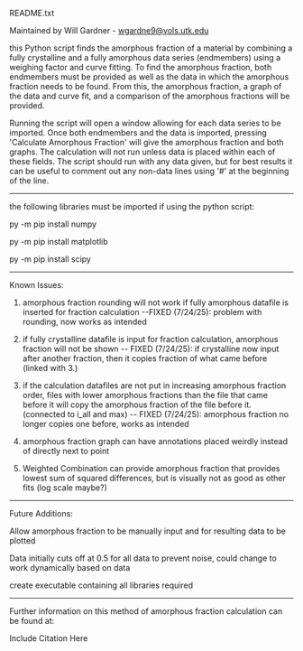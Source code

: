 README.txt

Maintained by Will Gardner - wgardne9@vols.utk.edu

this Python script finds the amorphous fraction of a material by combining a fully crystalline and a fully amorphous data series (endmembers) using a weighing factor and curve fitting.  To find the amorphous fraction, both endmembers must be provided as well as the data in which the amorphous fraction needs to be found. From this, the amorphous fraction, a graph of the data and curve fit, and a comparison of the amorphous fractions will be provided. 

Running the script will open a window allowing for each data series to be imported. Once both endmembers and the data is imported, pressing 'Calculate Amorphous Fraction' will give the amorphous fraction and both graphs. The calculation will not run unless data is placed within each of these fields. The script should run with any data given, but for best results it can be useful to comment out any non-data lines using '#' at the beginning of the line. 

------------------------------------------------------------------------------------------------------

the following libraries must be imported if using the python script:

py -m pip install numpy

py -m pip install matplotlib

py -m pip install scipy

------------------------------------------------------------------------------------------------------
Known Issues:

1. amorphous fraction rounding will not work if fully amorphous datafile is inserted for fraction calculation
--FIXED (7/24/25): problem with rounding, now works as intended

2. if fully crystalline datafile is input for fraction calculation, amorphous fraction will not be shown 
-- FIXED (7/24/25): if crystalline now input after another fraction, then it copies fraction of what came before (linked with 3.)

3. if the calculation datafiles are not put in increasing amorphous fraction order, files with lower amorphous fractions than the file that came before it will copy the amorphous fraction of the file before it. (connected to i_all and max)
-- FIXED (7/24/25): amorphous fraction no longer copies one before, works as intended

4. amorphous fraction graph can have annotations placed weirdly instead of directly next to point

5. Weighted Combination can provide amorphous fraction that provides lowest sum of squared differences, but is visually not as good as other fits (log scale maybe?)
------------------------------------------------------------------------------------------------------
Future Additions:

Allow amorphous fraction to be manually input and for resulting data to be plotted

Data initially cuts off at 0.5 for all data to prevent noise, could change to work dynamically based on data

create executable containing all libraries required

------------------------------------------------------------------------------------------------------
Further information on this method of amorphous fraction calculation can be found at:

Include Citation Here